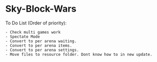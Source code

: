 Sky-Block-Wars
==============

To Do List (Order of priority):
    
    - Check multi games work
    - Spectate Mode
    - Convert to per arena waiting.
    - Convert to per arena items.
    - Convert to per arena settings.
	- Move files to resource folder. Dont know how to in new update.

